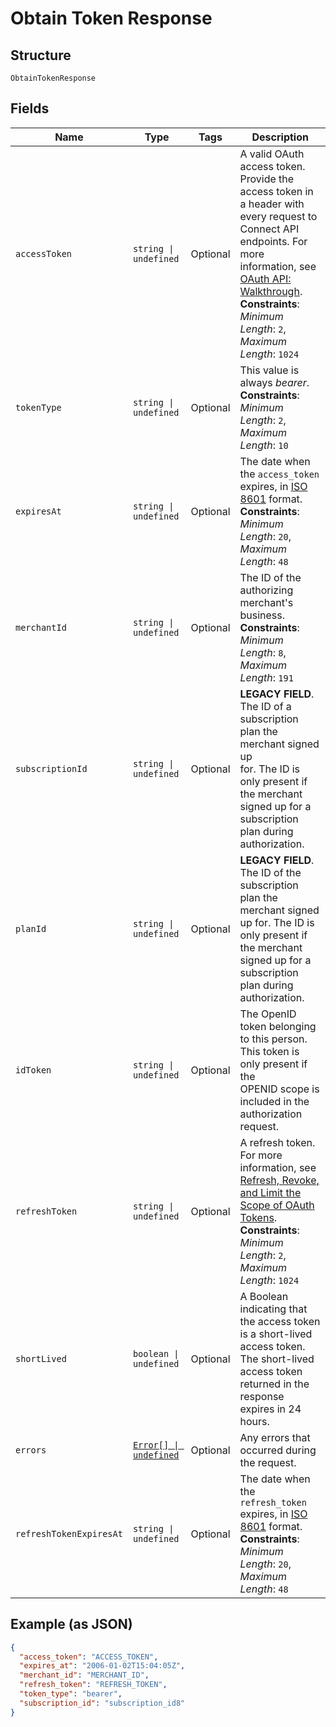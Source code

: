 
# Obtain Token Response

## Structure

`ObtainTokenResponse`

## Fields

| Name | Type | Tags | Description |
|  --- | --- | --- | --- |
| `accessToken` | `string \| undefined` | Optional | A valid OAuth access token.<br/>Provide the access token in a header with every request to Connect API<br/>endpoints. For more information, see [OAuth API: Walkthrough](https://developer.squareup.com/docs/oauth-api/walkthrough).<br/>**Constraints**: *Minimum Length*: `2`, *Maximum Length*: `1024` |
| `tokenType` | `string \| undefined` | Optional | This value is always _bearer_.<br/>**Constraints**: *Minimum Length*: `2`, *Maximum Length*: `10` |
| `expiresAt` | `string \| undefined` | Optional | The date when the `access_token` expires, in [ISO 8601](http://www.iso.org/iso/home/standards/iso8601.htm) format.<br/>**Constraints**: *Minimum Length*: `20`, *Maximum Length*: `48` |
| `merchantId` | `string \| undefined` | Optional | The ID of the authorizing merchant's business.<br/>**Constraints**: *Minimum Length*: `8`, *Maximum Length*: `191` |
| `subscriptionId` | `string \| undefined` | Optional | __LEGACY FIELD__. The ID of a subscription plan the merchant signed up<br/>for. The ID is only present if the merchant signed up for a subscription plan during authorization. |
| `planId` | `string \| undefined` | Optional | __LEGACY FIELD__. The ID of the subscription plan the merchant signed<br/>up for. The ID is only present if the merchant signed up for a subscription plan during<br/>authorization. |
| `idToken` | `string \| undefined` | Optional | The OpenID token belonging to this person. This token is only present if the<br/>OPENID scope is included in the authorization request. |
| `refreshToken` | `string \| undefined` | Optional | A refresh token.<br/>For more information, see [Refresh, Revoke, and Limit the Scope of OAuth Tokens](https://developer.squareup.com/docs/oauth-api/refresh-revoke-limit-scope).<br/>**Constraints**: *Minimum Length*: `2`, *Maximum Length*: `1024` |
| `shortLived` | `boolean \| undefined` | Optional | A Boolean indicating that the access token is a short-lived access token.<br/>The short-lived access token returned in the response expires in 24 hours. |
| `errors` | [`Error[] \| undefined`](../models/error.md) | Optional | Any errors that occurred during the request. |
| `refreshTokenExpiresAt` | `string \| undefined` | Optional | The date when the `refresh_token` expires, in [ISO 8601](http://www.iso.org/iso/home/standards/iso8601.htm) format.<br/>**Constraints**: *Minimum Length*: `20`, *Maximum Length*: `48` |

## Example (as JSON)

```json
{
  "access_token": "ACCESS_TOKEN",
  "expires_at": "2006-01-02T15:04:05Z",
  "merchant_id": "MERCHANT_ID",
  "refresh_token": "REFRESH_TOKEN",
  "token_type": "bearer",
  "subscription_id": "subscription_id8"
}
```

